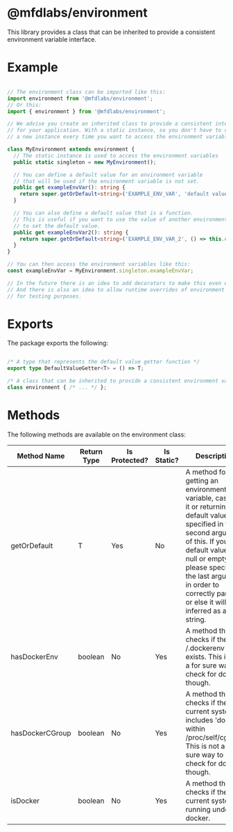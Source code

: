 # @mfdlabs/environment

This library provides a class that can be inherited to provide a consistent environment variable interface.

# Example

```typescript

// The environment class can be imported like this:
import environment from '@mfdlabs/environment';
// Or this:
import { environment } from '@mfdlabs/environment';

// We advise you create an inherited class to provide a consistent interface
// for your application. With a static instance, so you don't have to create
// a new instance every time you want to access the environment variables.

class MyEnvironment extends environment {
  // The static instance is used to access the environment variables
  public static singleton = new MyEnvironment();

  // You can define a default value for an environment variable
  // that will be used if the environment variable is not set.
  public get exampleEnvVar(): string {
    return super.getOrDefault<string>('EXAMPLE_ENV_VAR', 'default value');
  }

  // You can also define a default value that is a function.
  // This is useful if you want to use the value of another environment variable
  // to set the default value.
  public get exampleEnvVar2(): string {
    return super.getOrDefault<string>('EXAMPLE_ENV_VAR_2', () => this.exampleEnvVar);
  }
}

// You can then access the environment variables like this:
const exampleEnvVar = MyEnvironment.singleton.exampleEnvVar;

// In the future there is an idea to add decorators to make this even easier.
// And there is also an idea to allow runtime overrides of environment variables
// for testing purposes.

```

# Exports

The package exports the following:

```typescript

/* A type that represents the default value getter function */
export type DefaultValueGetter<T> = () => T;

/* A class that can be inherited to provide a consistent environment variable interface */
class environment { /* ... */ };

```

# Methods

The following methods are available on the environment class:

| Method Name     | Return Type | Is Protected? | Is Static? | Description                                                                                                                                                                                                                                                                        |
|-----------------|-------------|---------------|------------|------------------------------------------------------------------------------------------------------------------------------------------------------------------------------------------------------------------------------------------------------------------------------------|
| getOrDefault    | T           | Yes           | No         | A method for getting an environment variable, casting it or returning the default value specified in the second argument of this. If your default value is null or empty, please specify the last argument in order to correctly parse it or else it will be inferred as a string. |
| hasDockerEnv    | boolean     | No            | Yes        | A method that checks if the file /.dockerenv exists. This is not a for sure way to check for docker though.                                                                                                                                                                        |
| hasDockerCGroup | boolean     | No            | Yes        | A method that checks if the current system includes 'docker' within /proc/self/cgroup. This is not a for sure way to check for docker though.                                                                                                                                      |
| isDocker        | boolean     | No            | Yes        | A method that checks if the current system is running under docker.                                                                                                                                                                                                                |